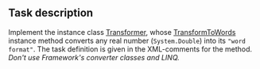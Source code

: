 ## Task description ##  

Implement the instance class [Transformer](TransformToWordsTask/Transformer.cs#L8), whose [TransformToWords](TransformToWordsTask/Transformer.cs#L15) instance method converts any real number (`System.Double`) into its `"word format"`. The task definition is given in the XML-comments for the method.   
_Don't use Framework's converter classes and LINQ._